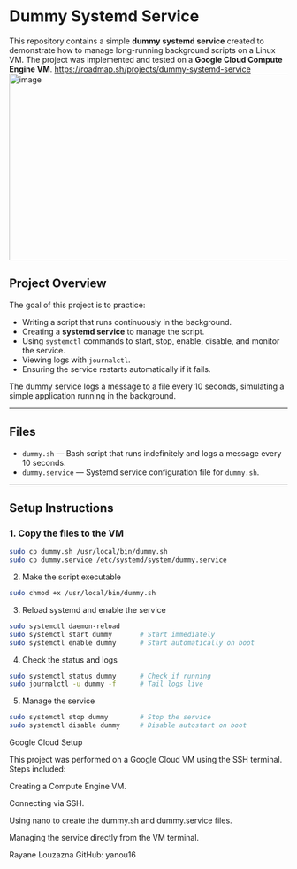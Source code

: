 # Dummy Systemd Service

This repository contains a simple **dummy systemd service** created to demonstrate how to manage long-running background scripts on a Linux VM. The project was implemented and tested on a **Google Cloud Compute Engine VM**.
https://roadmap.sh/projects/dummy-systemd-service
<img width="996" height="337" alt="image" src="https://github.com/user-attachments/assets/2118d2f9-efcc-4c8e-b2d2-9ee3388ed802" />

## Project Overview

The goal of this project is to practice:

- Writing a script that runs continuously in the background.
- Creating a **systemd service** to manage the script.
- Using `systemctl` commands to start, stop, enable, disable, and monitor the service.
- Viewing logs with `journalctl`.
- Ensuring the service restarts automatically if it fails.

The dummy service logs a message to a file every 10 seconds, simulating a simple application running in the background.

---

## Files

- `dummy.sh` — Bash script that runs indefinitely and logs a message every 10 seconds.  
- `dummy.service` — Systemd service configuration file for `dummy.sh`.

---

## Setup Instructions

### 1. Copy the files to the VM
```bash
sudo cp dummy.sh /usr/local/bin/dummy.sh
sudo cp dummy.service /etc/systemd/system/dummy.service
````

2. Make the script executable
```bash
sudo chmod +x /usr/local/bin/dummy.sh

````

3. Reload systemd and enable the service
```bash
sudo systemctl daemon-reload
sudo systemctl start dummy       # Start immediately
sudo systemctl enable dummy      # Start automatically on boot

````
4. Check the status and logs
```bash
sudo systemctl status dummy      # Check if running
sudo journalctl -u dummy -f      # Tail logs live

````
5. Manage the service
```bash
sudo systemctl stop dummy        # Stop the service
sudo systemctl disable dummy     # Disable autostart on boot

````

Google Cloud Setup

This project was performed on a Google Cloud VM using the SSH terminal. Steps included:

Creating a Compute Engine VM.

Connecting via SSH.

Using nano to create the dummy.sh and dummy.service files.

Managing the service directly from the VM terminal.

Rayane Louzazna
GitHub: yanou16


